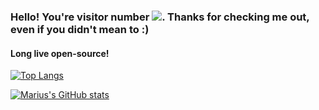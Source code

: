 ### Hello! You're visitor number <img src="https://visitor-badge.glitch.me/badge?page_id=marius-cornescu.visitor-badge&color=d391e2" />. Thanks for checking me out, even if you didn't mean to :)

#### Long live open-source!

[![Top Langs](https://github-readme-stats.vercel.app/api/top-langs/?username=marius-cornescu&langs_count=8&theme=dracula&layout=compact)](https://github.com/anuraghazra/github-readme-stats)

[![Marius's GitHub stats](https://github-readme-stats.vercel.app/api?username=marius-cornescu&theme=dracula)](https://github.com/anuraghazra/github-readme-stats)

<!--
**marius-cornescu/marius-cornescu** is a ✨ _special_ ✨ repository because its `README.md` (this file) appears on your GitHub profile.

Here are some ideas to get you started:

- 🔭 I’m currently working on ...
- 🌱 I’m currently learning ...
- 👯 I’m looking to collaborate on ...
- 🤔 I’m looking for help with ...
- 💬 Ask me about ...
- 📫 How to reach me: ...
- 😄 Pronouns: ...
- ⚡ Fun fact: ...
-->
